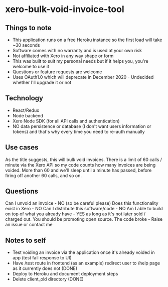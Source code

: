 # xero-bulk-void-invoice-tool

## Things to note

- This application runs on a free Heroku instance so the first load will take ~30 seconds
- Software comes with no warranty and is used at your own risk
- Not affiliated with Xero in any way shape or form
- This was built to suit my personal needs but if it helps you, you're welcome to use it
- Questions or feature requests are welcome
- Uses OAuth1.0 which will deprecate in December 2020 - Undecided whether I'll upgrade it or not

## Technology

- React/Redux
- Node backend
- Xero Node SDK (for all API calls and authentication)
- NO data persistence or database (I don't want users information or tokens) and that's why every time you need to re-auth manually

## Use cases

As the title suggests, this will bulk void invoices. There is a limit of 60 calls / minute via the Xero API so my code counts how many invoices are being voided. More than 60 and we'll sleep until a minute has passed, before firing off another 60 calls, and so on.

## Questions

Can I unvoid an invoice - NO (so be careful please)
Does this functionality exist in Xero - NO
Can I distribute this software/code - NO
Am I able to build on top of what you already have - YES as long as it's not later sold / charged out. You should be promoting open source.
The code broke - Raise an issue or contact me

## Notes to self

- Test voiding an invoice via the application once it's already voided in app (test fail response to UI)
- Have /test route in frontend (as an example) redirect user to /help page as it currently does not (DONE)
- Deploy to Heroku and document deployment steps
- Delete client_old directory (DONE)
